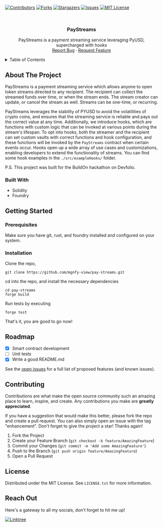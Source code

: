<!-- PROJECT SHIELDS -->

[![Contributors][contributors-shield]][contributors-url]
[![Forks][forks-shield]][forks-url]
[![Stargazers][stars-shield]][stars-url]
[![Issues][issues-shield]][issues-url]
[![MIT License][license-shield]][license-url]

<!-- PROJECT LOGO -->
<br />
<div align="center">
  <!-- <a href="https://github.com/mgnfy-view/pay-streams">
    <img src="assets/icon.svg" alt="Logo" width="80" height="80">
  </a> -->

  <h3 align="center">PayStreams</h3>

  <p align="center">
    PayStreams is a payment streaming service leveraging PyUSD, supercharged with hooks
    <br />
    <a href="https://github.com/mgnfy-view/pay-streams/issues/new?labels=bug&template=bug-report---.md">Report Bug</a>
    ·
    <a href="https://github.com/mgnfy-view/pay-streams/issues/new?labels=enhancement&template=feature-request---.md">Request Feature</a>
  </p>
</div>

<!-- TABLE OF CONTENTS -->
<details>
  <summary>Table of Contents</summary>
  <ol>
    <li>
      <a href="#about-the-project">About The Project</a>
      <ul>
        <li><a href="#built-with">Built With</a></li>
      </ul>
    </li>
    <li>
      <a href="#getting-started">Getting Started</a>
      <ul>
        <li><a href="#prerequisites">Prerequisites</a></li>
        <li><a href="#installation">Installation</a></li>
      </ul>
    </li>
    <li><a href="#roadmap">Roadmap</a></li>
    <li><a href="#contributing">Contributing</a></li>
    <li><a href="#license">License</a></li>
    <li><a href="#contact">Contact</a></li>
  </ol>
</details>

<!-- ABOUT THE PROJECT -->

## About The Project

PayStreams is a payment streaming service which allows anyone to open token streams directed to any recipient. The recipient can collect the streamed funds over time, or when the stream ends. The stream creator can update, or cancel the stream as well. Streams can be one-time, or recurring.

PayStreams leverages the stability of PYUSD to avoid the volatilities of crypto coins, and ensures that the streaming service is reliable and pays out the correct value at any time. Additionally, we introduce hooks, which are functions with custom logic that can be invoked at various points during the stream's lifespan. To opt into hooks, both the streamer and the recipient can set custom vaults with correct functions and hook configuration, and these functions will be invoked by the `PayStreams` contract when certain events occur. Hooks open up a wide array of use cases and customizations, enabling developers to extend the functionality of streams. You can find some hook examples in the `./src/exampleHooks/` folder.

P.S. This project was built for the BuildOn hackathon on Devfolio.

### Built With

- Solidity
- Foundry

<!-- GETTING STARTED -->

## Getting Started

### Prerequisites

Make sure you have git, rust, and foundry installed and configured on your system.

### Installation

Clone the repo,

```shell
git clone https://github.com/mgnfy-view/pay-streams.git
```

cd into the repo, and install the necessary dependencies

```shell
cd pay-streams
forge build
```

Run tests by executing

```shell
forge test
```

That's it, you are good to go now!

<!-- ROADMAP -->

## Roadmap

-   [x] Smart contract development
-   [ ] Unit tests
-   [x] Write a good README.md

See the [open issues](https://github.com/mgnfy-view/pay-streams/issues) for a full list of proposed features (and known issues).

<!-- CONTRIBUTING -->

## Contributing

Contributions are what make the open source community such an amazing place to learn, inspire, and create. Any contributions you make are **greatly appreciated**.

If you have a suggestion that would make this better, please fork the repo and create a pull request. You can also simply open an issue with the tag "enhancement".
Don't forget to give the project a star! Thanks again!

1. Fork the Project
2. Create your Feature Branch (`git checkout -b feature/AmazingFeature`)
3. Commit your Changes (`git commit -m 'Add some AmazingFeature'`)
4. Push to the Branch (`git push origin feature/AmazingFeature`)
5. Open a Pull Request

<!-- LICENSE -->

## License

Distributed under the MIT License. See `LICENSE.txt` for more information.

<!-- CONTACT -->

## Reach Out

Here's a gateway to all my socials, don't forget to hit me up!

[![Linktree](https://img.shields.io/badge/linktree-1de9b6?style=for-the-badge&logo=linktree&logoColor=white)][linktree-url]

<!-- MARKDOWN LINKS & IMAGES -->
<!-- https://www.markdownguide.org/basic-syntax/#reference-style-links -->

[contributors-shield]: https://img.shields.io/github/contributors/mgnfy-view/pay-streams.svg?style=for-the-badge
[contributors-url]: https://github.com/mgnfy-view/pay-streams/graphs/contributors
[forks-shield]: https://img.shields.io/github/forks/mgnfy-view/pay-streams.svg?style=for-the-badge
[forks-url]: https://github.com/mgnfy-view/pay-streams/network/members
[stars-shield]: https://img.shields.io/github/stars/mgnfy-view/pay-streams.svg?style=for-the-badge
[stars-url]: https://github.com/mgnfy-view/pay-streams/stargazers
[issues-shield]: https://img.shields.io/github/issues/mgnfy-view/pay-streams.svg?style=for-the-badge
[issues-url]: https://github.com/mgnfy-view/pay-streams/issues
[license-shield]: https://img.shields.io/github/license/mgnfy-view/pay-streams.svg?style=for-the-badge
[license-url]: https://github.com/mgnfy-view/pay-streams/blob/master/LICENSE.txt
[linktree-url]: https://linktr.ee/mgnfy.view
